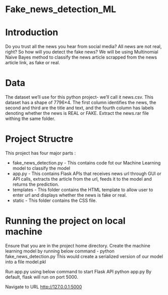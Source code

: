 # Fake_news_detection_ML
# Introduction
Do you trust all the news you hear from social media? All news are not real, right? So how will you detect the fake news? 
We will be using Multinomial Naive Bayes method to classify the news article scrapped from the news article link, as fake or real.

# Data
The dataset we’ll use for this python project- we’ll call it news.csv. This dataset has a shape of 7796×4. The first column identifies the news,
the second and third are the title and text, and the fourth column has labels denoting whether the news is REAL or FAKE. Extract the news.rar file withing the same folder.

# Project Structre
This project has four major parts :

* fake_news_detection.py - This contains code fot our Machine Learning model to classify the model 
* app.py - This contains Flask APIs that receives news url through GUI or API calls, extracts the article from the url, feeds it to the model and returns the prediction.
* templates - This folder contains the HTML template to allow user to enter url and displays whether the news is fake or real.
* static - This folder contains the CSS file.

# Running the project on local machine

Ensure that you are in the project home directory. Create the machine learning model by running below command -
python fake_news_detection.py
This would create a serialized version of our model into a file model.pkl

Run app.py using below command to start Flask API
python app.py
By default, flask will run on port 5000.

Navigate to URL http://127.0.0.1:5000 
